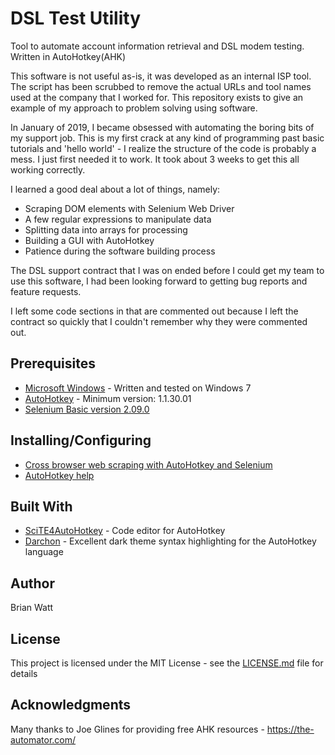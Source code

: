 # DSL Test Utility

Tool to automate account information retrieval and DSL modem testing. Written in AutoHotkey(AHK)

This software is not useful as-is, it was developed as an internal ISP tool. The script has been scrubbed to remove the actual URLs and tool names used at the company that I worked for.  This repository exists to give an example of my approach to problem solving using software.  

In January of 2019, I became obsessed with automating the boring bits of my support job.  This is my first crack at any kind of programming past basic tutorials and 'hello world' - I realize the structure of the code is probably a mess.  I just first needed it to work.  It took about 3 weeks to get this all working correctly.  

I learned a good deal about a lot of things, namely:

* Scraping DOM elements with Selenium Web Driver
* A few regular expressions to manipulate data
* Splitting data into arrays for processing
* Building a GUI with AutoHotkey
* Patience during the software building process

The DSL support contract that I was on ended before I could get my team to use this software, I had been looking forward to getting bug reports and feature requests.

I left some code sections in that are commented out because I left the contract so quickly that I couldn't remember why they were commented out.  

## Prerequisites

* [Microsoft Windows](https://www.microsoft.com/en-us/windows) - Written and tested on Windows 7
* [AutoHotkey](https://www.autohotkey.com/download/) - Minimum version: 1.1.30.01
* [Selenium Basic version 2.09.0](https://github.com/florentbr/SeleniumBasic/releases/download/v2.0.9.0/SeleniumBasic-2.0.9.0.exe)

## Installing/Configuring

* [Cross browser web scraping with AutoHotkey and Selenium](https://the-automator.com/cross-browser-web-scraping-with-autohotkey-and-selenium/)
* [AutoHotkey help](https://www.autohotkey.com/docs/AutoHotkey.htm)

## Built With

* [SciTE4AutoHotkey](https://github.com/fincs/SciTE4AutoHotkey) - Code editor for AutoHotkey
* [Darchon](https://github.com/ahkon/Darchon) - Excellent dark theme syntax highlighting for the AutoHotkey language

## Author

Brian Watt

## License

This project is licensed under the MIT License - see the [LICENSE.md](LICENSE.md) file for details

## Acknowledgments

Many thanks to Joe Glines for providing free AHK resources - https://the-automator.com/
